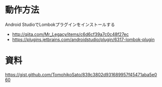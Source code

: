 # 動作方法
Android StudioでLombokプラグインをインストールする

* http://qiita.com/Mr_Legacy/items/c6d6cf39a7c0c48f27ec
* https://plugins.jetbrains.com/androidstudio/plugin/6317-lombok-plugin

# 資料
https://gist.github.com/TomohikoSato/839c3802d931689957f45471aba5e060
